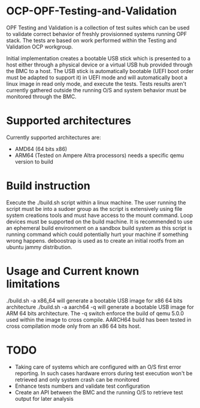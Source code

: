 # OCP-OPF-Testing-and-Validation

OPF Testing and Validation is a collection of test suites which can be used to validate correct behavior of freshly provisionned systems running OPF stack. The tests are based on work performed within the Testing and Validation OCP workgroup.

Initial implementation creates a bootable USB stick which is presented to a host either through a physical device or a virtual USB hub provided through the BMC to a host. The USB stick is automatically bootable (UEFI boot order must be adapted to support it) in UEFI mode and will automatically boot a linux image in read only mode, and execute the tests. Tests results aren't currently gathered outside the running O/S and system behavior must be monitored through the BMC.

# Supported architectures

Currently supported architectures are:
  - AMD64 (64 bits x86)
  - ARM64 (Tested on Ampere Altra processors) needs a specific qemu version to build

# Build instruction

Execute the ./build.sh script within a linux machine. The user running the script must be into a sudoer group as the script is extensively using file system creations tools and must have access to the mount command. Loop devices must be supported on the build machine. It is recommended to use an ephemeral build environment on a sandbox build system as this script is running command which could potentially hurt your machine if something wrong happens.
deboostrap is used as to create an initial rootfs from an ubuntu jammy distribution.

# Usage and Current known limitations

./build.sh -a x86_64 will generate a bootable USB image for x86 64 bits architecture
./build.sh -a aarch64 -q  will generate a bootable USB image for ARM 64 bits architecture. The -q switch enforce the build of qemu 5.0.0 used within the image to cross compile. AARCH64 build has been tested in cross compilation mode only from an x86 64 bits host.

# TODO

- Taking care of systems which are configured with an O/S first error reporting. In such cases hardware errors during test execution won't be retrieved and only system crash can be monitored
- Enhance tests numbers and validate test configuration
- Create an API between the BMC and the running O/S to retrieve test output for later analysis
